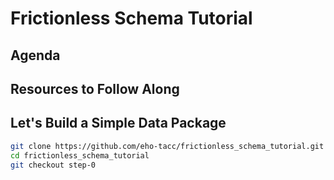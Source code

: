 # Frictionless Schema Tutorial

## Agenda

## Resources to Follow Along

## Let's Build a Simple Data Package

```bash
git clone https://github.com/eho-tacc/frictionless_schema_tutorial.git
cd frictionless_schema_tutorial
git checkout step-0
```
